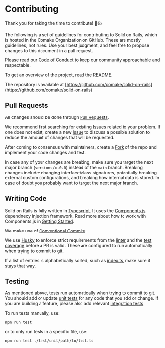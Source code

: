 # Contributing

Thank you for taking the time to contribute! 🎉👍

The following is a set of guidelines for contributing to Solid on Rails, which is hosted in the Comake Organization on GitHub. These are mostly guidelines, not rules. Use your best judgment, and feel free to propose changes to this document in a pull request.

Please read our [Code of Conduct](https://github.com/comake/solid-on-rails/blob/main/CODE_OF_CONDUCT.md) to keep our community approachable and respectable.

To get an overview of the project, read the [README](./docs/README.md). 

The repository is available at [https://github.com/comake/solid-on-rails](https://github.com/comake/solid-on-rails)

## Pull Requests

All changes should be done through [Pull Requests](https://docs.github.com/en/github/collaborating-with-issues-and-pull-requests/creating-a-pull-request-from-a-fork).

We recommend first searching for existing [Issues](https://github.com/comake/solid-on-rails/issues) related to your problem. If one does not exist, create a new [Issue](https://github.com/comake/solid-on-rails/issues) to discuss a possible solution to reduce the amount of changes that will be requested.

After coming to consensus with maintainers, create a [Fork](https://docs.github.com/en/github/collaborating-with-issues-and-pull-requests/creating-a-pull-request-from-a-fork) of the repo and implement your code changes and test.  

In case any of your changes are breaking, make sure you target the next major branch (`versions/x.0.0`) instead of the `main` branch. Breaking changes include: changing interface/class signatures, potentially breaking external custom configurations, and breaking how internal data is stored. In case of doubt you probably want to target the next major branch.

## Writing Code

Solid on Rails is fully written in [Typescript](https://www.typescriptlang.org/docs/home.html). It uses the [Components.js](https://componentsjs.readthedocs.io/) dependnecy injection framework. Read more about how to work with Components.js in  [Getting Started](https://comake-1.gitbook.io/solid-on-rails/guides/getting-started).

We make use of [Conventional Commits](https://www.conventionalcommits.org/) .

We use [Husky](https://typicode.github.io/husky/#/) to enforce strict requirements from the [linter](https://eslint.org/) and the [test coverage](https://jestjs.io/docs/configuration#coveragethreshold-object) before a PR is valid. These are configured to run automatically when trying to commit to git.

If a list of entries is alphabetically sorted, such as [index.ts](https://github.com/comake/solid-on-rails/blob/main/src/index.ts), make sure it stays that way.

## Testing

As mentioned above, tests run automatically when trying to commit to git. You should add or update [unit tests](https://github.com/comake/solid-on-rails/tree/main/test/unit) for any code that you add or change. If you are building a feature, please also add relevant [integration tests](https://github.com/comake/solid-on-rails/tree/main/test/integration)

To run tests manually, use:

```npm run test```

or to only run tests in a specific file, use:

```npm run test ./test/unit/path/to/test.ts```

